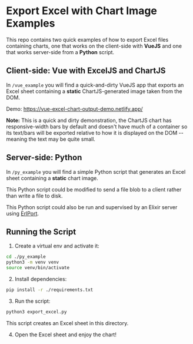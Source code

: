 # Export Excel with Chart Image Examples

This repo contains two quick examples of how to export Excel files containing charts,
one that works on the client-side with **VueJS** and one that works server-side from a **Python** script.

## Client-side: Vue with ExcelJS and ChartJS

In `/vue_example` you will find a quick-and-dirty VueJS app that exports an Excel sheet containing a **static** ChartJS-generated image taken from the DOM.

Demo: https://vue-excel-chart-output-demo.netlify.app/

**Note:** This is a quick and dirty demonstration, the ChartJS chart has responsive-width bars by default and doesn't have much of a container
so its text/bars will be exported relative to how it is displayed on the DOM -- meaning the text may be quite small.

## Server-side: Python

In `/py_example` you will find a simple Python script that generates an Excel sheet 
containing a **static** chart image.

This Python script could be modified to send a file blob to a client rather than write a file to disk.

This Python script could also be run and supervised by an Elixir server using [ErlPort](https://github.com/erlport/erlport).

## Running the Script

1. Create a virtual env and activate it:

```bash
cd ./py_example
python3 -m venv venv
source venv/bin/activate
```

2. Install dependencies:

```bash
pip install -r ./requirements.txt
```

3. Run the script:

```bash
python3 export_excel.py
```

This script creates an Excel sheet in this directory.

4. Open the Excel sheet and enjoy the chart!
